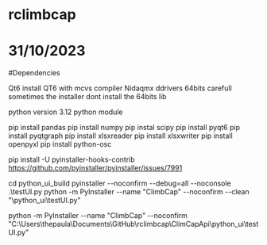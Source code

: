 # rclimbcap
# 31/10/2023

#Dependencies

Qt6 install QT6 with mcvs compiler
Nidaqmx ddrivers 64bits carefull sometimes the installer dont install the 64bits lib

python version 3.12
python module

pip install pandas
pip install numpy
pip instal scipy
pip install pyqt6
pip install pyqtgraph
pip install xlsxreader
pip install xlsxwriter
pip install openpyxl
pip install python-osc


pip install -U pyinstaller-hooks-contrib
https://github.com/pyinstaller/pyinstaller/issues/7991


cd python_ui_build
pyinstaller --noconfirm  --debug=all --noconsole .\testUI.py
python -m PyInstaller --name "ClimbCap" --noconfirm --clean "\python_ui\testUI.py"

python -m PyInstaller --name "ClimbCap" --noconfirm "C:\Users\thepaula\Documents\GitHub\rclimbcap\ClimCapApi\python_ui\testUI.py"
